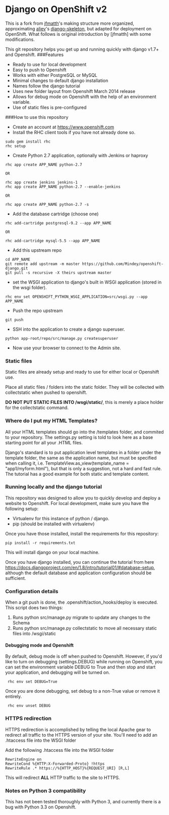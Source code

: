 Django on OpenShift v2
=

This is a fork from [jfmatth](https://github.com/jfmatth)'s [](https://github.com/jfmatth/openshift-django) making structure more organized, approximating [aliev](https://github.com/aliev)'s [django-skeleton](https://github.com/aliev/django-skeleton), but adapted for deployment on OpenShift. What follows is original introduction by [jfmatth] with some modifications.

This git repository helps you get up and running quickly with django v1.7+ and Openshift.
###Features
* Ready to use for local development
* Easy to push to Openshift
* Works with  either PostgreSQL or MySQL
* Minimal changes to default django installation
* Names follow the django tutorial
* Uses new folder layout from Openshift March 2014 release
* Allows for debug mode on Openshift with the help of an environment variable.
* Use of static files is pre-configured

###How to use this repository
- Create an account at https://www.openshift.com
- Install the RHC client tools if you have not already done so.

```
sudo gem install rhc
rhc setup
```

- Create Python 2.7 application, optionally with Jenkins or haproxy

```
rhc app create APP_NAME python-2.7

OR

rhc app create jenkins jenkins-1
rhc app create APP_NAME python-2.7 --enable-jenkins

OR

rhc app create APP_NAME python-2.7 -s
```

- Add the database cartridge (choose one)

```
rhc add-cartridge postgresql-9.2 --app APP_NAME

OR

rhc add-cartridge mysql-5.5 --app APP_NAME 
```

- Add this upstream repo

```
cd APP_NAME
git remote add upstream -m master https://github.com/Mindey/openshift-django.git
git pull -s recursive -X theirs upstream master
```

- set the WSGI application to django's built in WSGI application (stored in the wsgi folder).

```
rhc env set OPENSHIFT_PYTHON_WSGI_APPLICATION=src/wsgi.py --app APP_NAME
```

- Push the repo upstream

```
git push
```

- SSH into the application to create a django superuser.

```
python app-root/repo/src/manage.py createsuperuser
```

- Now use your browser to connect to the Admin site.

### Static files
Static files are already setup and ready to use for either local or Openshift use. 

Place all static files / folders into the static folder.  They will be collected with collectstatic when pushed to openshift.

**DO NOT PUT STATIC FILES INTO /wsgi/static/**, this is merely a place holder for the collectstatic command.

### Where do I put my HTML Templates?
All your HTML templates should go into the /templates folder, and commited to your repository.  The settings.py setting is told to look here as a base starting point for all your .HTML files.

Django's standard is to put application level templates in a folder under the template folder, the same as the application name, but must be specified when calling it, i.e. TemplateView.as_view(template_name = "app1/myform.html"), but that is only a suggestion, not a hard and fast rule.  The tutorial has a good example for both static and template content. 

### Running locally and the django tutorial
This repository was designed to allow you to quickly develop and deploy a website to Openshift.  For local development, make sure you have the following setup:

- Virtualenv for this instance of python / django.
- pip (should be installed with virtualenv)

Once you have those installed, install the requirements for this repository:

```
pip install -r requirements.txt
```

This will install django on your local machine.

Once you have django installed, you can continue the tutorial from here https://docs.djangoproject.com/en/1.8/intro/tutorial01/#database-setup, although the default database and application configuration should be sufficient.

### Configuration details
When a git push is done, the .openshift/action_hooks/deploy is executed.  This script does two things:

1.  Runs python src/manage.py migrate to update any changes to the Schema
2.  Runs python src/manage.py collectstatic to move all necessary static files into /wsgi/static

#### Debugging mode and Openshift
By default, debug mode is off when pushed to Openshift.  However, if you'd like to turn on debugging (settings.DEBUG) while running on Openshift, you can set the environment variable DEBUG to True and then stop and start your application, and debugging will be turned on.

``` rhc env set DEBUG=True```

Once you are done debugging, set debug to a non-True value or remove it entirely.

``` rhc env unset DEBUG```

### HTTPS redirection
HTTPS redirection is accomplished by telling the local Apache gear to redirect all traffic to the HTTPS version of your site.  You'll need to add an .htaccess file into the WSGI folder

Add the following .htaccess file into the WSGI folder
```
RewriteEngine on  
RewriteCond %{HTTP:X-Forwarded-Proto} !https  
RewriteRule .* https://%{HTTP_HOST}%{REQUEST_URI} [R,L]  
```
This will redirect **ALL** HTTP traffic to the site to HTTPS.

### Notes on Python 3 compatibility
This has not been tested thoroughly with Python 3, and currently there is a bug with Python 3.3 on Openshift.

